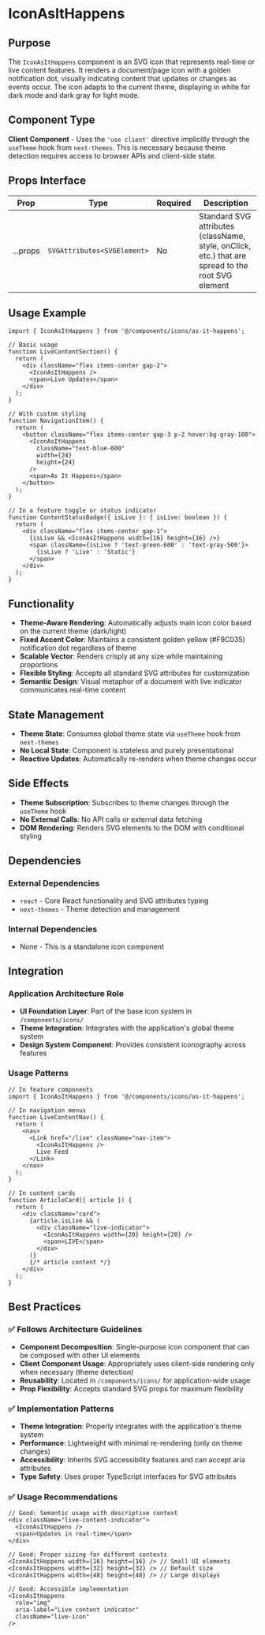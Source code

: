 # IconAsItHappens

## Purpose

The `IconAsItHappens` component is an SVG icon that represents real-time or live content features. It renders a document/page icon with a golden notification dot, visually indicating content that updates or changes as events occur. The icon adapts to the current theme, displaying in white for dark mode and dark gray for light mode.

## Component Type

**Client Component** - Uses the `'use client'` directive implicitly through the `useTheme` hook from `next-themes`. This is necessary because theme detection requires access to browser APIs and client-side state.

## Props Interface

| Prop | Type | Required | Description |
|------|------|----------|-------------|
| ...props | `SVGAttributes<SVGElement>` | No | Standard SVG attributes (className, style, onClick, etc.) that are spread to the root SVG element |

## Usage Example

```tsx
import { IconAsItHappens } from '@/components/icons/as-it-happens';

// Basic usage
function LiveContentSection() {
  return (
    <div className="flex items-center gap-2">
      <IconAsItHappens />
      <span>Live Updates</span>
    </div>
  );
}

// With custom styling
function NavigationItem() {
  return (
    <button className="flex items-center gap-3 p-2 hover:bg-gray-100">
      <IconAsItHappens 
        className="text-blue-600" 
        width={24} 
        height={24}
      />
      <span>As It Happens</span>
    </button>
  );
}

// In a feature toggle or status indicator
function ContentStatusBadge({ isLive }: { isLive: boolean }) {
  return (
    <div className="flex items-center gap-1">
      {isLive && <IconAsItHappens width={16} height={16} />}
      <span className={isLive ? 'text-green-600' : 'text-gray-500'}>
        {isLive ? 'Live' : 'Static'}
      </span>
    </div>
  );
}
```

## Functionality

- **Theme-Aware Rendering**: Automatically adjusts main icon color based on the current theme (dark/light)
- **Fixed Accent Color**: Maintains a consistent golden yellow (#F9C035) notification dot regardless of theme
- **Scalable Vector**: Renders crisply at any size while maintaining proportions
- **Flexible Styling**: Accepts all standard SVG attributes for customization
- **Semantic Design**: Visual metaphor of a document with live indicator communicates real-time content

## State Management

- **Theme State**: Consumes global theme state via `useTheme` hook from `next-themes`
- **No Local State**: Component is stateless and purely presentational
- **Reactive Updates**: Automatically re-renders when theme changes occur

## Side Effects

- **Theme Subscription**: Subscribes to theme changes through the `useTheme` hook
- **No External Calls**: No API calls or external data fetching
- **DOM Rendering**: Renders SVG elements to the DOM with conditional styling

## Dependencies

### External Dependencies
- `react` - Core React functionality and SVG attributes typing
- `next-themes` - Theme detection and management

### Internal Dependencies
- None - This is a standalone icon component

## Integration

### Application Architecture Role
- **UI Foundation Layer**: Part of the base icon system in `/components/icons/`
- **Theme Integration**: Integrates with the application's global theme system
- **Design System Component**: Provides consistent iconography across features

### Usage Patterns
```tsx
// In feature components
import { IconAsItHappens } from '@/components/icons/as-it-happens';

// In navigation menus
function LiveContentNav() {
  return (
    <nav>
      <Link href="/live" className="nav-item">
        <IconAsItHappens />
        Live Feed
      </Link>
    </nav>
  );
}

// In content cards
function ArticleCard({ article }) {
  return (
    <div className="card">
      {article.isLive && (
        <div className="live-indicator">
          <IconAsItHappens width={20} height={20} />
          <span>LIVE</span>
        </div>
      )}
      {/* article content */}
    </div>
  );
}
```

## Best Practices

### ✅ Follows Architecture Guidelines

- **Component Decomposition**: Single-purpose icon component that can be composed with other UI elements
- **Client Component Usage**: Appropriately uses client-side rendering only when necessary (theme detection)
- **Reusability**: Located in `/components/icons/` for application-wide usage
- **Prop Flexibility**: Accepts standard SVG props for maximum flexibility

### ✅ Implementation Patterns

- **Theme Integration**: Properly integrates with the application's theme system
- **Performance**: Lightweight with minimal re-rendering (only on theme changes)
- **Accessibility**: Inherits SVG accessibility features and can accept aria attributes
- **Type Safety**: Uses proper TypeScript interfaces for SVG attributes

### ✅ Usage Recommendations

```tsx
// Good: Semantic usage with descriptive context
<div className="live-content-indicator">
  <IconAsItHappens />
  <span>Updates in real-time</span>
</div>

// Good: Proper sizing for different contexts
<IconAsItHappens width={16} height={16} /> // Small UI elements
<IconAsItHappens width={32} height={32} /> // Default size
<IconAsItHappens width={48} height={48} /> // Large displays

// Good: Accessible implementation
<IconAsItHappens 
  role="img" 
  aria-label="Live content indicator"
  className="live-icon"
/>
```